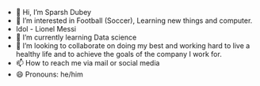 - 👋 Hi, I’m Sparsh Dubey
- 👀 I’m interested in Football (Soccer), Learning new things and computer.
- Idol - Lionel Messi
- 🌱 I’m currently learning Data science
- 💞️ I’m looking to collaborate on doing my best and working hard to live a healthy life and to achieve the goals of the company I work for.
- 📫 How to reach me via mail or social media
- 😄 Pronouns: he/him

<!---
sparshdmq/sparshdmq is a ✨ special ✨ repository because its `README.md` (this file) appears on your GitHub profile.
You can click the Preview link to take a look at your changes.
--->
